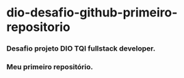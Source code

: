 # dio-desafio-github-primeiro-repositorio
### Desafio projeto DIO TQI fullstack developer.
### Meu primeiro repositório.
